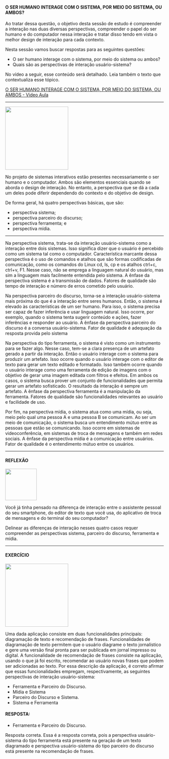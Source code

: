 <h4>O SER HUMANO INTERAGE COM O SISTEMA, POR MEIO DO SISTEMA, OU AMBOS?</h4>

 Ao tratar dessa questão, o objetivo desta sessão de estudo é compreender a interação nas duas diversas perspectivas, compreender o papel do ser humano e do computador nessa interação e tratar disso tendo em vista o melhor design de interação para cada contexto.

Nesta sessão vamos buscar respostas para as seguintes questões:

- O ser humano interage com o sistema, por meio do sistema ou ambos?
- Quais são as perspectivas de interação usuário-sistema?

No vídeo a seguir, esse conteúdo será detalhado. Leia também o texto que contextualiza esse tópico.

[O SER HUMANO INTERAGE COM O SISTEMA, POR MEIO DO SISTEMA, OU AMBOS - Video Aula]()

---

<img src= "https://media.giphy.com/media/frsOHsfQTSrHs3OAiq/giphy.gif" width="200" >

No projeto de sistemas interativos estão presentes necessariamente o ser humano e o computador. Ambos são elementos essenciais quando se aborda o design de interação. No entanto, a perspectiva que se dá a cada um deles pode diferir dependendo do contexto e do objetivo de design.

De forma geral, há quatro perspectivas básicas, que são:

- perspectiva sistema;
- perspectiva parceiro do discurso;
- perspectiva ferramenta; e
- perspectiva mídia. 

---

Na perspectiva sistema, trata-se da interação usuário-sistema como a interação entre dois sistemas. Isso significa dizer que o usuário é percebido como um sistema tal como o computador. Característica marcante dessa perspectiva é o uso de comandos e atalhos que são formas codificadas de comunicação, como os comandos do Linux cd, ls, cp e os atalhos ctrl+c, ctrl+v, F1. Nesse caso, não se emprega a linguagem natural do usuário, mas sim a linguagem mais facilmente entendida pelo sistema. A ênfase da perspectiva sistema é a transmissão de dados. Fatores de qualidade são tempo de interação e número de erros cometido pelo usuário.

Na perspectiva parceiro do discurso, torna-se a interação usuário-sistema mais próxima do que é a interação entre seres humanos. Então, o sistema é elevado às características de um ser humano. Para isso, o sistema precisa ser capaz de fazer inferência e usar linguagem natural. Isso ocorre, por exemplo, quando o sistema tenta sugerir conteúdo e ações, fazer inferências e responder ao usuário. A ênfase da perspectiva parceiro do discurso é a conversa usuário-sistema. Fator de qualidade é adequação da resposta provida pelo sistema

Na perspectiva do tipo ferramenta, o sistema é visto como um instrumento para se fazer algo. Nesse caso, tem-se a clara presença de um artefato gerado a partir da interação. Então o usuário interage com o sistema para produzir um artefato. Isso ocorre quando o usuário interage com o editor de texto para gerar um texto editado e formatado. Isso também ocorre quando o usuário interage como uma ferramenta de edição de imagens com o objetivo de gerar uma imagem editada com filtros e efeitos. Em ambos os casos, o sistema busca prover um conjunto de funcionalidades que permita gerar um artefato sofisticado. O resultado da interação é sempre um artefato. A ênfase da perspectiva ferramenta é a manipulação da ferramenta. Fatores de qualidade são funcionalidades relevantes ao usuário e facilidade de uso.

Por fim, na perspectiva mídia, o sistema atua como uma mídia, ou seja, meio pelo qual uma pessoa A e uma pessoa B se comunicam. Ao ser um meio de comunicação, o sistema busca um entendimento mútuo entre as pessoas que estão se comunicando. Isso ocorre em sistemas de videoconferência, em sistemas de troca de mensagens e também em redes sociais. A ênfase da perspectiva mídia é a comunicação entre usuários. Fator de qualidade é o entendimento mútuo entre os usuários.

---

<h4>REFLEXÃO</h4>
<img src="https://media.giphy.com/media/DrooRfW7dRKal9e1SU/giphy.gif"width="100">

Você já tinha pensado na diferença de interação entre o assistente pessoal do seu smartphone, do editor de texto que você usa, do aplicativo de troca de mensagens e do terminal do seu computador?

Delinear as diferenças de interação nesses quatro casos requer compreender as perspectivas sistema, parceiro do discurso, ferramenta e mídia.

---

<h4>EXERCÍCIO</h4>

<img src= "https://media.giphy.com/media/ENxx2erqOHckyqyDBK/giphy.gif" width="200" >

Uma dada aplicação consiste em duas funcionalidades principais: diagramação de texto e recomendação de frases. Funcionalidades de diagramação de texto permitem que o usuário diagrame o texto jornalístico e gere uma versão final pronta para ser publicada em jornal impresso ou digital. A funcionalidade de recomendação de frases consiste na aplicação, usando o que já foi escrito, recomendar ao usuário novas frases que podem ser adicionadas ao texto. Por essa descrição da aplicação, é correto afirmar que essas funcionalidades empregam, respectivamente, as seguintes perspectivas de interação usuário-sistema:

- Ferramenta e Parceiro do Discurso.
- Mídia e Sistema
- Parceiro do Discurso e Sistema.
- Sistema e Ferramenta

<h4>RESPOSTA:</h4>

- Ferramenta e Parceiro do Discurso.

Resposta correta.
Essa é a resposta correta, pois a perspectiva usuário-sistema do tipo ferramenta está presente na geração de um texto diagramado e perspectiva usuário-sistema do tipo parceiro do discurso está presente na recomendação de frases.


